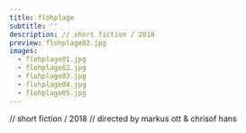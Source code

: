 ```yaml
---
title: flohplage
subtitle: ''
description: // short fiction / 2018
preview: flohplage02.jpg
images:
  - flohplage01.jpg
  - flohplage02.jpg
  - flohplage03.jpg
  - flohplage04.jpg
  - flohplage05.jpg
---
```


// short fiction / 2018
// directed by markus ott & chrisof hans
